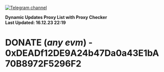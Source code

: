 [![Telegram channel](https://img.shields.io/endpoint?url=https://runkit.io/damiankrawczyk/telegram-badge/branches/master?url=https://t.me/n4z4v0d)](https://t.me/n4z4v0d) 

**Dynamic Updates Proxy List with Proxy Checker**  
**Last Updated: 16.12.23 22:19**

# DONATE (_any evm_) - 0xDEADf12DE9A24b47Da0a43E1bA70B8972F5296F2
